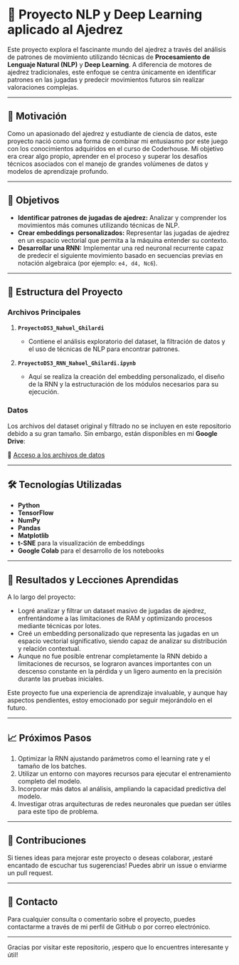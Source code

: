 # 🧩 Proyecto NLP y Deep Learning aplicado al Ajedrez

Este proyecto explora el fascinante mundo del ajedrez a través del análisis de patrones de movimiento utilizando técnicas de **Procesamiento de Lenguaje Natural (NLP)** y **Deep Learning**. A diferencia de motores de ajedrez tradicionales, este enfoque se centra únicamente en identificar patrones en las jugadas y predecir movimientos futuros sin realizar valoraciones complejas.  

---

## 🚀 Motivación  

Como un apasionado del ajedrez y estudiante de ciencia de datos, este proyecto nació como una forma de combinar mi entusiasmo por este juego con los conocimientos adquiridos en el curso de Coderhouse. Mi objetivo era crear algo propio, aprender en el proceso y superar los desafíos técnicos asociados con el manejo de grandes volúmenes de datos y modelos de aprendizaje profundo.  

---

## 🎯 Objetivos  

- **Identificar patrones de jugadas de ajedrez:** Analizar y comprender los movimientos más comunes utilizando técnicas de NLP.  
- **Crear embeddings personalizados:** Representar las jugadas de ajedrez en un espacio vectorial que permita a la máquina entender su contexto.  
- **Desarrollar una RNN:** Implementar una red neuronal recurrente capaz de predecir el siguiente movimiento basado en secuencias previas en notación algebraica (por ejemplo: `e4, d4, Nc6`).  

---

## 📂 Estructura del Proyecto  

### Archivos Principales  

1. **`ProyectoDS3_Nahuel_Ghilardi`**  
   - Contiene el análisis exploratorio del dataset, la filtración de datos y el uso de técnicas de NLP para encontrar patrones.  

2. **`ProyectoDS3_RNN_Nahuel_Ghilardi.ipynb`**  
   - Aquí se realiza la creación del embedding personalizado, el diseño de la RNN y la estructuración de los módulos necesarios para su ejecución.  

### Datos  

Los archivos del dataset original y filtrado no se incluyen en este repositorio debido a su gran tamaño. Sin embargo, están disponibles en mi **Google Drive**:  

🔗 [Acceso a los archivos de datos](https://drive.google.com/drive/folders/1rfmpjQF3YLgrNsL_AIU8JC6jPInQvat3?usp=drive_link) 

---

## 🛠️ Tecnologías Utilizadas  

- **Python**  
- **TensorFlow**  
- **NumPy**  
- **Pandas**  
- **Matplotlib**  
- **t-SNE** para la visualización de embeddings  
- **Google Colab** para el desarrollo de los notebooks  

---

## 🧠 Resultados y Lecciones Aprendidas  

A lo largo del proyecto:  

- Logré analizar y filtrar un dataset masivo de jugadas de ajedrez, enfrentándome a las limitaciones de RAM y optimizando procesos mediante técnicas por lotes.  
- Creé un embedding personalizado que representa las jugadas en un espacio vectorial significativo, siendo capaz de analizar su distribución y relación contextual.  
- Aunque no fue posible entrenar completamente la RNN debido a limitaciones de recursos, se lograron avances importantes con un descenso constante en la pérdida y un ligero aumento en la precisión durante las pruebas iniciales.  

Este proyecto fue una experiencia de aprendizaje invaluable, y aunque hay aspectos pendientes, estoy emocionado por seguir mejorándolo en el futuro.  

---

## 📈 Próximos Pasos  

1. Optimizar la RNN ajustando parámetros como el learning rate y el tamaño de los batches.  
2. Utilizar un entorno con mayores recursos para ejecutar el entrenamiento completo del modelo.  
3. Incorporar más datos al análisis, ampliando la capacidad predictiva del modelo.  
4. Investigar otras arquitecturas de redes neuronales que puedan ser útiles para este tipo de problema.  

---

## 🤝 Contribuciones  

Si tienes ideas para mejorar este proyecto o deseas colaborar, ¡estaré encantado de escuchar tus sugerencias! Puedes abrir un issue o enviarme un pull request.  

---

## 📧 Contacto  

Para cualquier consulta o comentario sobre el proyecto, puedes contactarme a través de mi perfil de GitHub o por correo electrónico.  

---

Gracias por visitar este repositorio, ¡espero que lo encuentres interesante y útil!  
